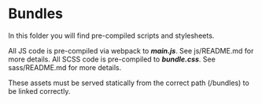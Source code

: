 # Bundles

In this folder you will find pre-compiled scripts and stylesheets.

All JS code is pre-compiled via webpack to **_main.js_**. See js/README.md for more details.
All SCSS code is pre-compiled to **_bundle.css_**. See sass/README.md for more details.

These assets must be served statically from the correct path (/bundles) to be linked correctly.
